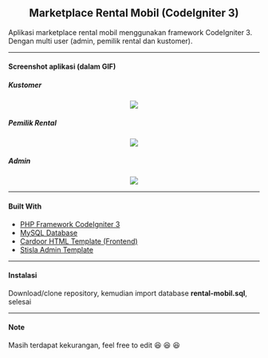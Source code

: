 <h2 align="center">Marketplace Rental Mobil (CodeIgniter 3)</h2>

Aplikasi marketplace rental mobil menggunakan framework CodeIgniter 3. Dengan multi user (admin, pemilik rental dan kustomer). 

-----

#### Screenshot aplikasi (dalam GIF)
##### Kustomer
<p align="center">
  <img src="https://raw.githubusercontent.com/idnorman/marketplace-rental-mobil-codeigniter3/master/customer.gif">
</p> 

##### Pemilik Rental
<p align="center">
  <img src="https://raw.githubusercontent.com/idnorman/marketplace-rental-mobil-codeigniter3/master/owner%20rental.gif">
</p>

##### Admin
<p align="center">
  <img src="https://raw.githubusercontent.com/idnorman/marketplace-rental-mobil-codeigniter3/master/admin.gif">
</p>

-----

#### Built With
- [PHP Framework CodeIgniter 3 ](https://codeigniter.com/ "PHP Framework CodeIgniter 3 ")
- [MySQL Database](https://www.mysql.com/ "MySQL Database")
- [Cardoor HTML Template (Frontend)](https://bootstrap4.com/cardoor-car-rental-html-template/ "Cardoor HTML Template (Frontend)")
- [Stisla Admin Template](https://getstisla.com/ "Stisla Admin Template")
-----
#### Instalasi
Download/clone repository, kemudian import database **rental-mobil.sql**, selesai

-----

#### Note
Masih terdapat kekurangan, feel free to edit 😆 😆 😆
